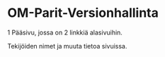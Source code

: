 # OM-Parit-Versionhallinta

1 Pääsivu, jossa on 2 linkkiä alasivuihin.

Tekijöiden nimet ja muuta tietoa sivuissa.
